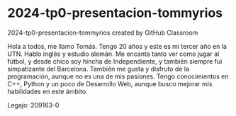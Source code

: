 # 2024-tp0-presentacion-tommyrios
2024-tp0-presentacion-tommyrios created by GitHub Classroom

Hola a todos, me llamo Tomás. Tengo 20 años y este es mi tercer año en la UTN. Hablo inglés y estudio alemán.
Me encanta tanto ver como jugar al fútbol, y desde chico soy hincha de Independiente, y también siempre fui simpatizante del Barcelona.
También me gusta y disfruto de la programación, aunque no es una de mis pasiones. Tengo conocimientos en C++, Python y un poco de Desarrollo Web, aunque busco mejorar mis habilidades en este ámbito.

Legajo: 209163-0
